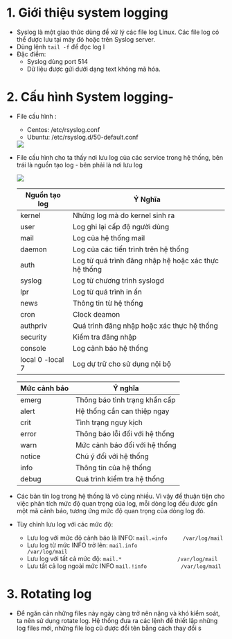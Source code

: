 # 1. Giới thiệu system logging
- Syslog là một giao thức dùng để xử lý các file log Linux. Các file log có thể được lưu tại máy đó hoặc trên Syslog server.
- Dùng lệnh `tail -f` để đọc log l
- Đặc điểm:
  - Syslog dùng port 514
  - Dữ liệu được gửi dưới dạng text không mã hóa.
  
# 2. Cấu hình System logging-
- File cấu hình :
  - Centos: /etc/rsyslog.conf
  - Ubuntu: /etc/rsyslog.d/50-default.conf
  
   <img src="https://i.imgur.com/h4se6v4.png">

- File cấu hình cho ta thấy nơi lưu log của các service trong hệ thống, bên trái là nguồn tạo log - bên phải là nơi lưu log
   
   <img src="https://i.imgur.com/5chBLWw.png">
   
  |Nguồn tạo log| Ý Nghĩa|
  |-|-|
  |kernel|	Những log mà do kernel sinh ra|
  |user|	Log ghi lại cấp độ người dùng|
  |mail|	Log của hệ thống mail|
  |daemon|	Log của các tiến trình trên hệ thống|
  |auth|	Log từ quá trình đăng nhập hệ hoặc xác thực hệ thống|
  |syslog|	Log từ chương trình syslogd|
  |lpr|	Log từ quá trình in ấn|
  |news|	Thông tin từ hệ thống|
  |cron|	Clock deamon|
  |authpriv|	Quá trình đăng nhập hoặc xác thực hệ thống|
  |security|	Kiểm tra đăng nhập|
  |console|	Log cảnh báo hệ thống|
  |local 0 -local 7|	Log dự trữ cho sử dụng nội bộ|

  |Mức cảnh báo| Ý nghĩa|
  |-|-|
  |emerg|	Thông báo tình trạng khẩn cấp|
  |alert|	Hệ thống cần can thiệp ngay|
  |crit|	Tình trạng nguy kịch|
  |error|	Thông báo lỗi đối với hệ thống|
  |warn|	Mức cảnh báo đối với hệ thống|
  |notice|	Chú ý đối với hệ thống|
  |info|	Thông tin của hệ thống|
  |debug|	Quá trình kiểm tra hệ thống|

- Các bản tin log trong hệ thống là vô cùng nhiều. Vì vậy để thuận tiện cho việc phân tích mức độ quan trọng của log, mỗi dòng log đều được gắn một mã cảnh báo, tương ứng mức độ quan trọng của dòng log đó.

- Tùy chỉnh lưu log với các mức độ: 
  - Lưu log với mức độ cảnh báo là INFO: `mail.=info     /var/log/mail`
  - Lưu log từ mức INFO trở lên: `mail.info							/var/log/mail`
  - Lưu log với tất cả mức độ: `mail.*                  /var/log/mail`
  - Lưu tất cả log ngoài mức INFO `mail.!info           /var/log/mail`
  
# 3. Rotating log
- Để ngăn cản những files này ngày càng trở nên nặng và khó kiểm soát, ta nên sử dụng rotate log. Hệ thống đưa ra các lệnh để thiết lập những log files mới, những file log cũ được đổi tên bằng cách thay đổi s



